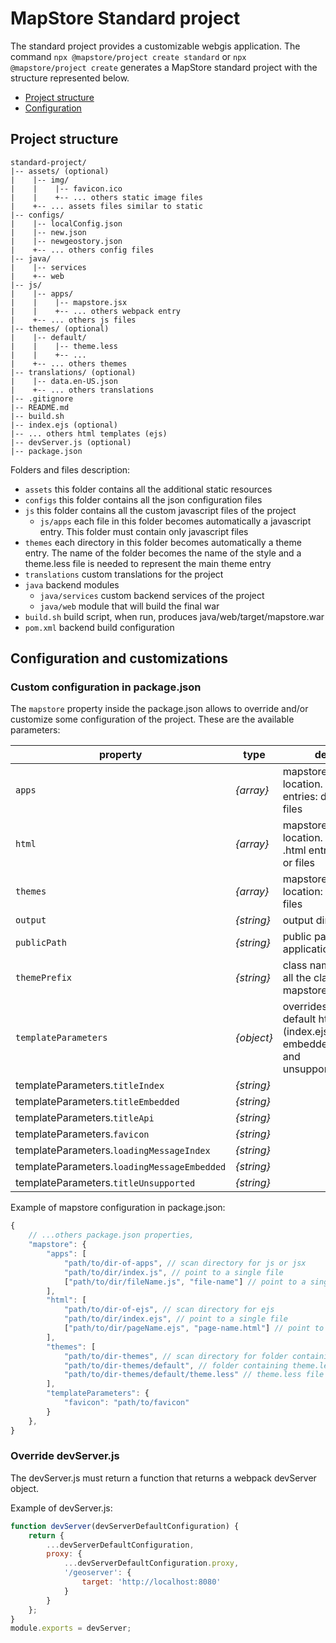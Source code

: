 # MapStore Standard project

The standard project provides a customizable webgis application.
The command `npx @mapstore/project create standard` or `npx @mapstore/project create` generates a MapStore standard project with the structure represented below.

- [Project structure](#project-structure)
- [Configuration](#configuration)

## Project structure

```
standard-project/
|-- assets/ (optional)
|    |-- img/
|    |    |-- favicon.ico
|    |    +-- ... others static image files
|    +-- ... assets files similar to static
|-- configs/
|    |-- localConfig.json
|    |-- new.json
|    |-- newgeostory.json
|    +-- ... others config files
|-- java/
|    |-- services
|    +-- web
|-- js/
|    |-- apps/
|    |    |-- mapstore.jsx
|    |    +-- ... others webpack entry
|    +-- ... others js files
|-- themes/ (optional)
|    |-- default/
|    |    |-- theme.less
|    |    +-- ...
|    +-- ... others themes
|-- translations/ (optional)
|    |-- data.en-US.json
|    +-- ... others translations
|-- .gitignore
|-- README.md
|-- build.sh
|-- index.ejs (optional)
|-- ... others html templates (ejs)
|-- devServer.js (optional)
|-- package.json
```

Folders and files description:

- `assets` this folder contains all the additional static resources
- `configs` this folder contains all the json configuration files
- `js` this folder contains all the custom javascript files of the project
  - `js/apps` each file in this folder becomes automatically a javascript entry. This folder must contain only javascript files
- `themes` each directory in this folder becomes automatically a theme entry. The name of the folder becomes the name of the style and a theme.less file is needed to represent the main theme entry
- `translations` custom translations for the project
- `java` backend modules
  - `java/services` custom backend services of the project
  - `java/web` module that will build the final war
- `build.sh` build script, when run, produces java/web/target/mapstore.war
- `pom.xml` backend build configuration

## Configuration and customizations

### Custom configuration in package.json

The `mapstore` property inside the package.json allows to override and/or customize some configuration of the project. These are the available parameters:

| property | type | description |
| --- | --- | --- |
| `apps` | _{array}_ | mapstore application location. List of .js or .jsx entries: directories or files |
| `html` | _{array}_ | mapstore html templates location. List of .ejs or .html entries: directories or files |
| `themes` | _{array}_ | mapstore .less themes location: directories or files |
| `output` | _{string}_ | output directory location |
| `publicPath` | _{string}_ | public path used by the application |
| `themePrefix` | _{string}_ | class name used to wrap all the classes inside the mapstore themes |
| `templateParameters` | _{object}_ | overrides parameters of default html templates (index.ejs, embedded.ejs, api.ejs and unsupportedBrowser.ejs) |
| templateParameters.`titleIndex` | _{string}_ |  |
| templateParameters.`titleEmbedded` | _{string}_ |  |
| templateParameters.`titleApi` | _{string}_ |  |
| templateParameters.`favicon` | _{string}_ |  |
| templateParameters.`loadingMessageIndex` | _{string}_ |  |
| templateParameters.`loadingMessageEmbedded` | _{string}_ |  |
| templateParameters.`titleUnsupported` | _{string}_ |  |


Example of mapstore configuration in package.json:

```js
{
    // ...others package.json properties,
    "mapstore": {
        "apps": [
            "path/to/dir-of-apps", // scan directory for js or jsx
            "path/to/dir/index.js", // point to a single file
            ["path/to/dir/fileName.js", "file-name"] // point to a single file and replace the bundle name 
        ],
        "html": [
            "path/to/dir-of-ejs", // scan directory for ejs
            "path/to/dir/index.ejs", // point to a single file
            ["path/to/dir/pageName.ejs", "page-name.html"] // point to a single file and replace the html name
        ],
        "themes": [
            "path/to/dir-themes", // scan directory for folder containing theme.less (name from folder)
            "path/to/dir-themes/default", // folder containing theme.less (name from folder)
            "path/to/dir-themes/default/theme.less" // theme.less file to use (name from folder)
        ],
        "templateParameters": {
            "favicon": "path/to/favicon"
        }
    },
}
```

### Override devServer.js

The devServer.js must return a function that returns a webpack devServer object.

Example of devServer.js:

```js
function devServer(devServerDefaultConfiguration) {
    return {
        ...devServerDefaultConfiguration,
        proxy: {
            ...devServerDefaultConfiguration.proxy,
            '/geoserver': {
                target: 'http://localhost:8080'
            }
        }
    };
}
module.exports = devServer;
```

